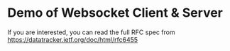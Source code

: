 # Demo of Websocket Client & Server
If you are interested, you can read the full RFC spec from https://datatracker.ietf.org/doc/html/rfc6455
